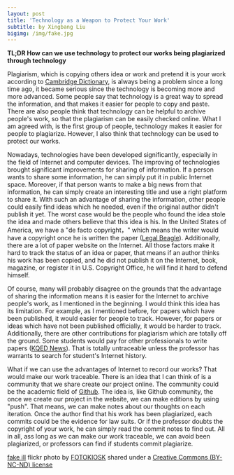 ```yaml
---
layout: post
title: 'Technology as a Weapon to Protect Your Work'
subtitle: by Xingbang Liu
bigimg: /img/fake.jpg
---
```

**TL;DR How can we use technology to protect our works being plagiarized through technology**

Plagiarism, which is copying others idea or work and pretend it is your work according to [Cambridge Dictionary](http://dictionary.cambridge.org/us/dictionary/english/plagiarize?q=plagiarism), is always being a problem since a long time ago, it became serious since the technology is becoming more and more advanced. Some people say that technology is a great way to spread the information, and that makes it easier for people to copy and paste. There are also people think that technology can be helpful to archive people's work, so that the plagiarism can be easily checked online. What I am agreed with, is the first group of people, technology makes it easier for people to plagiarize. However, I also think that technology can be used to protect our works.

Nowadays, technologies have been developed significantly, especially in the field of Internet and computer devices. The improving of technologies brought significant improvements for sharing of information. If a person wants to share some information, he can simply put it in public Internet space. Moreover, if that person wants to make a big news from that information, he can simply create an interesting title and use a right platform to share it. With such an advantage of sharing the information, other people could easily find ideas which he needed, even if the original author didn't publish it yet. The worst case would be the people who found the idea stole the idea and made others believe that this idea is his. In the United States of America, we have a "de facto copyright，" which means the writer would have a copyright once he is written the paper ([Legal Beagle](http://legalbeagle.com/5135133-copyright-paper.html)). Additionally, there are a lot of paper website on the Internet. All those factors make it hard to track the status of an idea or paper, that means if an author thinks his work has been copied, and he did not publish it on the Internet, book, magazine, or register it in U.S. Copyright Office, he will find it hard to defend himself.

Of course, many will probably disagree on the grounds that the advantage of sharing the information means it is easier for the Internet to archive people's work, as I mentioned in the beginning. I would think this idea has its limitation. For example, as I mentioned before, for papers which have been published, it would easier for people to track. However, for papers or ideas which have not been published officially, it would be harder to track. Additionally, there are other contributions for plagiarism which are totally off the ground. Some students would pay for other professionals to write papers ([KQED News](https://ww2.kqed.org/mindshift/2011/05/02/how-the-internet-affects-plagiarism/)). That is totally untraceable unless the professor has warrants to search for student's Internet history.

What if we can use the advantages of Internet to record our works? That would make our work traceable. There is an idea that I can think of is a community that we share create our project online. The community could be the academic field of [Github](https://github.com/). The idea is, like Github community, the once we create our project in the website, we can make editions by using "push". That means, we can make notes about our thoughts on each iteration. Once the author find that his work has been plagiarized, each commits could be the evidence for law suits. Or if the professor doubts the copyright of your work, he can simply read the commit notes to find out. All in all, ass long as we can make our work traceable, we can avoid been plagiarized, or professors can find if students commit plagiarize. 

<a title="fake ill" href="https://flickr.com/photos/fotokiosk/7937073154">fake ill</a> flickr photo by <a href="https://flickr.com/people/fotokiosk">FOTOKIOSK</a> shared under a <a href="https://creativecommons.org/licenses/by-nc-nd/2.0/">Creative Commons (BY-NC-ND) license</a>
